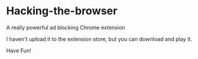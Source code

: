 # Hacking-the-browser
A really powerful ad blocking Chrome extension

I haven't upload it to the extension store, but you can download and play it.

Have Fun!
